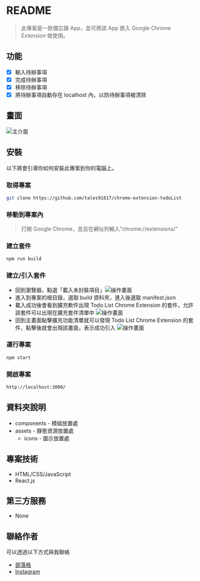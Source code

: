 # README

> 此專案是一款備忘錄 App，並可將該 App 嵌入 Google Chrome Extension 做使用。

## 功能

- [x] 輸入待辦事項
- [x] 完成待辦事項
- [x] 移除待辦事項
- [x] 將待辦事項自動存在 localhost 內，以防待辦事項被清除

## 畫面

![主介面](https://upload.cc/i1/2023/09/08/dMVNpP.png)

## 安裝

以下將會引導你如何安裝此專案到你的電腦上。

### 取得專案

```bash
git clone https://github.com/tales91817/chrome-extension-todoList
```

### 移動到專案內

> 打開 Google Chrome，並且在網址列輸入"chrome://extensions/"

### 建立套件

```bash
npm run build
```

### 建立/引入套件

- 回到瀏覽器，點選「載入未封裝項目」![操作畫面](https://upload.cc/i1/2023/09/08/egKVEU.jpg)
- 進入到專案的根目錄，選取 build 資料夾，進入後選取 manifest.json
- 載入成功後會看到擴充軟件出現 Todo List Chrome Extension 的套件，允許該套件可以出現在擴充套件清單中 ![操作畫面](https://upload.cc/i1/2023/09/08/DZFzbB.jpg)
- 回到主畫面點擊擴充功能清單就可以發現 Todo List Chrome Extension 的套件，點擊後就會出現該畫面，表示成功引入 ![操作畫面](https://upload.cc/i1/2023/09/08/mj7YGd.jpg)

### 運行專案

```bash
npm start
```

### 開啟專案

```bash
http://localhost:3000/
```

## 資料夾說明

- components - 模組放置處
- assets - 靜態資源放置處
  - icons - 圖示放置處

## 專案技術

- HTML/CSS/JavaScript
- React.js

## 第三方服務

- None

## 聯絡作者

可以透過以下方式與我聯絡

- [部落格](https://medium.com/@tales91817)
- [Instagram](https://www.instagram.com/lulumi_wei/)
